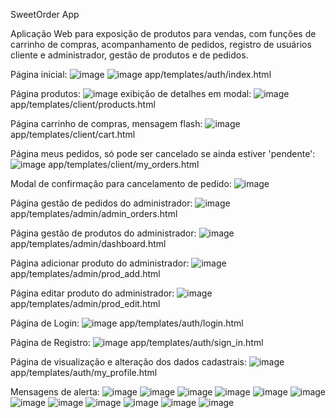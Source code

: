 SweetOrder App

Aplicação Web para exposição de produtos para vendas, com funções de carrinho de compras, acompanhamento de pedidos, registro de usuários cliente e administrador, gestão de produtos e de pedidos.

Página inicial:
![image](https://github.com/user-attachments/assets/65d8d4b2-20b9-49fd-ae4d-055721dba26c)
![image](https://github.com/user-attachments/assets/7639e1e6-c5cf-43a4-9246-c1c11b849b76)
app/templates/auth/index.html

Página produtos:
![image](https://github.com/user-attachments/assets/ea54bbee-b01b-416e-8d6f-9d53c73fb448)
exibição de detalhes em modal:
![image](https://github.com/user-attachments/assets/71296a65-cde6-4d86-8a88-dda2ab51dd94)
app/templates/client/products.html

Página carrinho de compras, mensagem flash:
![image](https://github.com/user-attachments/assets/e56f3b55-8c65-4de3-b53c-d04ccc74c3db)
app/templates/client/cart.html

Página meus pedidos, só pode ser cancelado se ainda estiver 'pendente':
![image](https://github.com/user-attachments/assets/13179fd4-8d13-47dd-b788-b4095bd3e5d4)
app/templates/client/my_orders.html

Modal de confirmação para cancelamento de pedido:
![image](https://github.com/user-attachments/assets/c8452103-9105-47c2-a9ac-4d6068b7cff0)


Página gestão de pedidos do administrador:
![image](https://github.com/user-attachments/assets/1ac99037-ac20-46c9-921c-daeeeec891d5)
app/templates/admin/admin_orders.html

Página gestão de produtos do administrador:
![image](https://github.com/user-attachments/assets/c4fa204a-8dd6-49a2-bc4e-71bde016aa1d)
app/templates/admin/dashboard.html

Página adicionar produto do administrador:
![image](https://github.com/user-attachments/assets/bf9f81f1-4970-4892-a6b4-defb7c1801de)
app/templates/admin/prod_add.html

Página editar produto do administrador:
![image](https://github.com/user-attachments/assets/92fe87f5-5e8d-4094-8f33-97b75acf77ff)
app/templates/admin/prod_edit.html

Página de Login:
![image](https://github.com/user-attachments/assets/e0918350-1303-41f7-9b71-969a5b505a59)
app/templates/auth/login.html

Página de Registro:
![image](https://github.com/user-attachments/assets/25d1dbaa-5719-48a2-ae8d-67f9f616d710)
app/templates/auth/sign_in.html

Página de visualização e alteração dos dados cadastrais:
![image](https://github.com/user-attachments/assets/51c1eae8-c3b6-45f0-9f50-04b7815a1b0e)
app/templates/auth/my_profile.html

Mensagens de alerta:
![image](https://github.com/user-attachments/assets/2e984707-7fef-43b1-87cd-8b6383cf0d12)
![image](https://github.com/user-attachments/assets/170ca78e-3927-493a-9214-e00fc00ce30b)
![image](https://github.com/user-attachments/assets/90f58480-2143-4f26-b576-067b91a168cb)
![image](https://github.com/user-attachments/assets/7b8f6c7e-1937-4c62-b69e-2c0aea4ee1bd)
![image](https://github.com/user-attachments/assets/32344b97-5b2d-475e-a616-8d995e25099f)
![image](https://github.com/user-attachments/assets/1c7c94e4-f86d-45d7-9e9f-f5f225409cfe)
![image](https://github.com/user-attachments/assets/c1e69394-ea76-4d9e-b069-be845bcdd533)
![image](https://github.com/user-attachments/assets/c50c29ab-51a5-4835-9918-165c300bf41f)
![image](https://github.com/user-attachments/assets/01b46d36-c774-4633-bc9e-8e23ccb5d5fe)
![image](https://github.com/user-attachments/assets/aeb22436-f7af-452a-b880-c1253cb3c616)
![image](https://github.com/user-attachments/assets/9bdf807e-0eed-4f59-ba7d-54ea249c129b)
![image](https://github.com/user-attachments/assets/e7b31ea1-4c36-4b25-87d3-e4e668022984)


